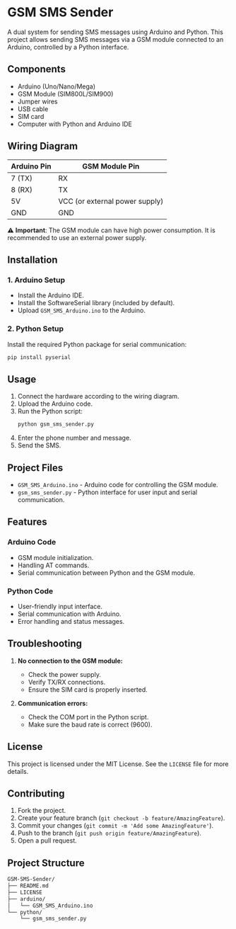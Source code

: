 # GSM SMS Sender

A dual system for sending SMS messages using Arduino and Python. This project allows sending SMS messages via a GSM module connected to an Arduino, controlled by a Python interface.

## Components

- Arduino (Uno/Nano/Mega)
- GSM Module (SIM800L/SIM900)
- Jumper wires
- USB cable
- SIM card
- Computer with Python and Arduino IDE

## Wiring Diagram

| Arduino Pin  | GSM Module Pin |
|--------------|----------------|
| 7 (TX)       | RX             |
| 8 (RX)       | TX             |
| 5V           | VCC (or external power supply) |
| GND          | GND            |

⚠️ **Important**: The GSM module can have high power consumption. It is recommended to use an external power supply.

## Installation

### 1. Arduino Setup
- Install the Arduino IDE.
- Install the SoftwareSerial library (included by default).
- Upload `GSM_SMS_Arduino.ino` to the Arduino.

### 2. Python Setup
Install the required Python package for serial communication:

```bash
pip install pyserial
```

## Usage

1. Connect the hardware according to the wiring diagram.
2. Upload the Arduino code.
3. Run the Python script:
   ```bash
   python gsm_sms_sender.py
   ```
4. Enter the phone number and message.
5. Send the SMS.

## Project Files

- `GSM_SMS_Arduino.ino` - Arduino code for controlling the GSM module.
- `gsm_sms_sender.py` - Python interface for user input and serial communication.

## Features

### Arduino Code
- GSM module initialization.
- Handling AT commands.
- Serial communication between Python and the GSM module.

### Python Code
- User-friendly input interface.
- Serial communication with Arduino.
- Error handling and status messages.

## Troubleshooting

1. **No connection to the GSM module:**
   - Check the power supply.
   - Verify TX/RX connections.
   - Ensure the SIM card is properly inserted.

2. **Communication errors:**
   - Check the COM port in the Python script.
   - Make sure the baud rate is correct (9600).

## License

This project is licensed under the MIT License. See the `LICENSE` file for more details.

## Contributing

1. Fork the project.
2. Create your feature branch (`git checkout -b feature/AmazingFeature`).
3. Commit your changes (`git commit -m 'Add some AmazingFeature'`).
4. Push to the branch (`git push origin feature/AmazingFeature`).
5. Open a pull request.

## Project Structure

```bash
GSM-SMS-Sender/
├── README.md
├── LICENSE
├── arduino/
│   └── GSM_SMS_Arduino.ino
└── python/
    └── gsm_sms_sender.py
```

